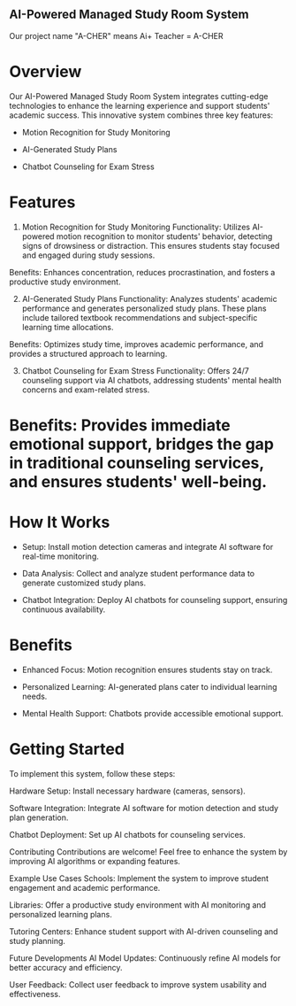 ## AI-Powered Managed Study Room System


Our project name "A-CHER" means
Ai+ Teacher = A-CHER

# Overview
Our AI-Powered Managed Study Room System integrates cutting-edge technologies to enhance the learning experience and support students' academic success. This innovative system combines three key features:

* Motion Recognition for Study Monitoring

* AI-Generated Study Plans

* Chatbot Counseling for Exam Stress

# Features
1. Motion Recognition for Study Monitoring
Functionality: Utilizes AI-powered motion recognition to monitor students' behavior, detecting signs of drowsiness or distraction. This ensures students stay focused and engaged during study sessions.

Benefits: Enhances concentration, reduces procrastination, and fosters a productive study environment.

2. AI-Generated Study Plans
Functionality: Analyzes students' academic performance and generates personalized study plans. These plans include tailored textbook recommendations and subject-specific learning time allocations.

Benefits: Optimizes study time, improves academic performance, and provides a structured approach to learning.

3. Chatbot Counseling for Exam Stress
Functionality: Offers 24/7 counseling support via AI chatbots, addressing students' mental health concerns and exam-related stress.

# Benefits: Provides immediate emotional support, bridges the gap in traditional counseling services, and ensures students' well-being.

# How It Works
* Setup: Install motion detection cameras and integrate AI software for real-time monitoring.

* Data Analysis: Collect and analyze student performance data to generate customized study plans.

* Chatbot Integration: Deploy AI chatbots for counseling support, ensuring continuous availability.

# Benefits
* Enhanced Focus: Motion recognition ensures students stay on track.

* Personalized Learning: AI-generated plans cater to individual learning needs.

* Mental Health Support: Chatbots provide accessible emotional support.

# Getting Started
To implement this system, follow these steps:

Hardware Setup: Install necessary hardware (cameras, sensors).

Software Integration: Integrate AI software for motion detection and study plan generation.

Chatbot Deployment: Set up AI chatbots for counseling services.

Contributing
Contributions are welcome! Feel free to enhance the system by improving AI algorithms or expanding features.

Example Use Cases
Schools: Implement the system to improve student engagement and academic performance.

Libraries: Offer a productive study environment with AI monitoring and personalized learning plans.

Tutoring Centers: Enhance student support with AI-driven counseling and study planning.

Future Developments
AI Model Updates: Continuously refine AI models for better accuracy and efficiency.

User Feedback: Collect user feedback to improve system usability and effectiveness.
